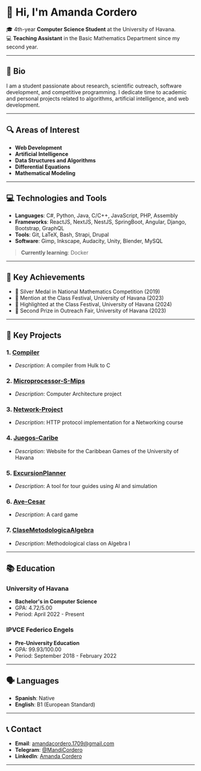 # 👋 Hi, I'm Amanda Cordero

🎓 4th-year **Computer Science Student** at the University of Havana.  
💻 **Teaching Assistant** in the Basic Mathematics Department since my second year.

---

## 🌱 Bio
I am a student passionate about research, scientific outreach, software development, and competitive programming. I dedicate time to academic and personal projects related to algorithms, artificial intelligence, and web development.

---

## 🔍 Areas of Interest
- **Web Development**
- **Artificial Intelligence**
- **Data Structures and Algorithms**
- **Differential Equations**
- **Mathematical Modeling**

---

## 💻 Technologies and Tools
- **Languages**: C#, Python, Java, C/C++, JavaScript, PHP, Assembly
- **Frameworks**: ReactJS, NextJS, NestJS, SpringBoot, Angular, Django, Bootstrap, GraphQL
- **Tools**: Git, LaTeX, Bash, Strapi, Drupal
- **Software**: Gimp, Inkscape, Audacity, Unity, Blender, MySQL

> **Currently learning**: Docker

---

## 🏅 Key Achievements
- 🥈 Silver Medal in National Mathematics Competition (2019)
- 🥉 Mention at the Class Festival, University of Havana (2023)
- 🥈 Highlighted at the Class Festival, University of Havana (2024)
- 🥈 Second Prize in Outreach Fair, University of Havana (2023)

---

## 📂 Key Projects
### 1. **[Compiler](https://github.com/chriss8g/Compiler)**
   - *Description*: A compiler from Hulk to C

### 2. **[Microprocessor-S-Mips](https://github.com/AmandaCordero/Proyecto-2023)**
   - *Description*: Computer Architecture project

### 3. **[Network-Project](https://github.com/chriss8g/computer-networks-2024)**
   - *Description*: HTTP protocol implementation for a Networking course

### 4. **[Juegos-Caribe](https://github.com/chriss8g/Juegos-Caribe)**
   - *Description*: Website for the Caribbean Games of the University of Havana

### 5. **[ExcursionPlanner](https://github.com/AmandaCordero/ExcursionPlanner)**
   - *Description*: A tool for tour guides using AI and simulation

### 6. **[Ave-Cesar](https://github.com/chriss8g/Ave-Cesar)**
   - *Description*: A card game

### 7. **[ClaseMetodologicaAlgebra](https://github.com/chriss8g/ClaseMetodologicaAlgebra)**
   - *Description*: Methodological class on Algebra I

---

## 📚 Education
### **University of Havana**
- **Bachelor's in Computer Science**
- GPA: 4.72/5.00
- Period: April 2022 - Present

### **IPVCE Federico Engels**
- **Pre-University Education**
- GPA: 99.93/100.00
- Period: September 2018 - February 2022

---

## 🗣 Languages
- **Spanish**: Native
- **English**: B1 (European Standard)

---

## 📞 Contact
- **Email**: amandacordero.1709@gmail.com
- **Telegram**: [@MandiCordero](https://t.me/MandiCordero)
- **LinkedIn**: [Amanda Cordero](https://www.linkedin.com/in/amanda-cordero-42024a327/)

---

<!--
**AmandaCordero/AmandaCordero** is a ✨ _special_ ✨ repository because its `README.md` (this file) appears on your GitHub profile.

Here are some ideas to get you started:

- 🔭 I’m currently working on ...
- 🌱 I’m currently learning ...
- 👯 I’m looking to collaborate on ...
- 🤔 I’m looking for help with ...
- 💬 Ask me about ...
- 📫 How to reach me: ...
- 😄 Pronouns: ...
- ⚡ Fun fact: ...
-->
